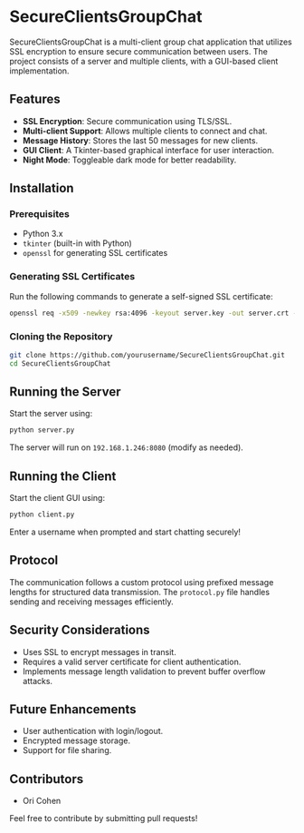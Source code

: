 # SecureClientsGroupChat

SecureClientsGroupChat is a multi-client group chat application that utilizes SSL encryption to ensure secure communication between users. The project consists of a server and multiple clients, with a GUI-based client implementation.

## Features

- **SSL Encryption**: Secure communication using TLS/SSL.
- **Multi-client Support**: Allows multiple clients to connect and chat.
- **Message History**: Stores the last 50 messages for new clients.
- **GUI Client**: A Tkinter-based graphical interface for user interaction.
- **Night Mode**: Toggleable dark mode for better readability.

## Installation

### Prerequisites
- Python 3.x
- `tkinter` (built-in with Python)
- `openssl` for generating SSL certificates

### Generating SSL Certificates
Run the following commands to generate a self-signed SSL certificate:
```sh
openssl req -x509 -newkey rsa:4096 -keyout server.key -out server.crt -days 365 -nodes
```

### Cloning the Repository
```sh
git clone https://github.com/yourusername/SecureClientsGroupChat.git
cd SecureClientsGroupChat
```

## Running the Server
Start the server using:
```sh
python server.py
```
The server will run on `192.168.1.246:8080` (modify as needed).

## Running the Client
Start the client GUI using:
```sh
python client.py
```
Enter a username when prompted and start chatting securely!

## Protocol
The communication follows a custom protocol using prefixed message lengths for structured data transmission. The `protocol.py` file handles sending and receiving messages efficiently.

## Security Considerations
- Uses SSL to encrypt messages in transit.
- Requires a valid server certificate for client authentication.
- Implements message length validation to prevent buffer overflow attacks.

## Future Enhancements
- User authentication with login/logout.
- Encrypted message storage.
- Support for file sharing.

## Contributors
- Ori Cohen

Feel free to contribute by submitting pull requests!

